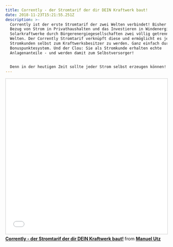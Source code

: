 ```yaml
---
title: Corrently - der Stromtarif der dir DEIN Kraftwerk baut!
date: 2018-11-23T15:21:55.251Z
description: >-
  Corrently ist der erste Stromtarif der zwei Welten verbindet! Bisher sind der
  Bezug von Strom in Privathaushalten und das Investieren in Windenergie- oder
  Solarkraftwerke durch Bürgerenergiegesellschaften zwei völlig getrennte
  Welten. Der Corrently Stromtarif verknüpft diese und ermöglicht es jedem
  Stromkunden selbst zum Kraftwerksbesitzer zu werden. Ganz einfach durch ein
  Bonuspunktesystem. Und der Clou: Sie als Stromkunde erhalten echte
  Anlagenanteile - und werden damit zum Selbstversorger! 


  Denn in der heutigen Zeit sollte jeder Strom selbst erzeugen können!
---
```

<iframe src="//www.slideshare.net/slideshow/embed_code/key/yciGJsAT044OWv" width="595" height="485" frameborder="0" marginwidth="0" marginheight="0" scrolling="no" style="border:1px solid #CCC; border-width:1px; margin-bottom:5px; max-width: 100%;" allowfullscreen> </iframe> <div style="margin-bottom:5px"> <strong> <a href="//www.slideshare.net/ManuelUtz/corrently-der-stromtarif-der-dir-dein-kraftwerk-baut" title="Corrently - der Stromtarif der dir DEIN Kraftwerk baut!" target="_blank">Corrently - der Stromtarif der dir DEIN Kraftwerk baut!</a> </strong> from <strong><a href="https://www.slideshare.net/ManuelUtz" target="_blank">Manuel Utz</a></strong> </div>
